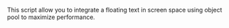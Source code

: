 This script allow you to integrate a floating text in screen space using object pool to maximize performance.
